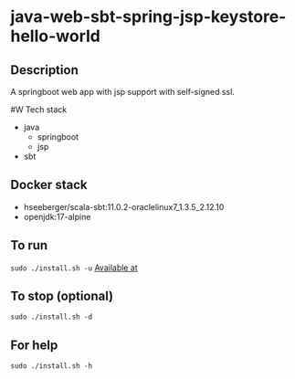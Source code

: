 # java-web-sbt-spring-jsp-keystore-hello-world

## Description
A springboot web app with jsp support with self-signed ssl.

#W Tech stack
- java
  - springboot
  - jsp
- sbt

## Docker stack
- hseeberger/scala-sbt:11.0.2-oraclelinux7_1.3.5_2.12.10
- openjdk:17-alpine

## To run
`sudo ./install.sh -u`
[Available at](https://localhost)

## To stop (optional)
`sudo ./install.sh -d`

## For help
`sudo ./install.sh -h`
